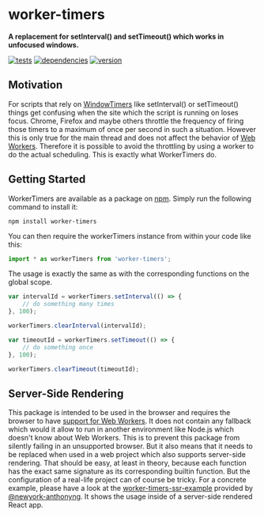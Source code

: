 # worker-timers

**A replacement for setInterval() and setTimeout() which works in unfocused windows.**

[![tests](https://img.shields.io/travis/chrisguttandin/worker-timers/master.svg?style=flat-square)](https://travis-ci.org/chrisguttandin/worker-timers)
[![dependencies](https://img.shields.io/david/chrisguttandin/worker-timers.svg?style=flat-square)](https://www.npmjs.com/package/worker-timers)
[![version](https://img.shields.io/npm/v/worker-timers.svg?style=flat-square)](https://www.npmjs.com/package/worker-timers)

## Motivation

For scripts that rely on [WindowTimers](http://www.w3.org/TR/html5/webappapis.html#timers) like
setInterval() or setTimeout() things get confusing when the site which the script is running on
loses focus. Chrome, Firefox and maybe others throttle the frequency of firing those timers to a
maximum of once per second in such a situation. However this is only true for the main thread and
does not affect the behavior of [Web Workers](http://www.w3.org/TR/workers/). Therefore it is
possible to avoid the throttling by using a worker to do the actual scheduling. This is exactly what
WorkerTimers do.

## Getting Started

WorkerTimers are available as a package on [npm](https://www.npmjs.org/package/worker-timers).
Simply run the following command to install it:

```shell
npm install worker-timers
```

You can then require the workerTimers instance from within your code like this:

```js
import * as workerTimers from 'worker-timers';
```

The usage is exactly the same as with the corresponding functions on the global scope.

```js
var intervalId = workerTimers.setInterval(() => {
    // do something many times
}, 100);

workerTimers.clearInterval(intervalId);

var timeoutId = workerTimers.setTimeout(() => {
    // do something once
}, 100);

workerTimers.clearTimeout(timeoutId);
```

## Server-Side Rendering

This package is intended to be used in the browser and requires the browser to have [support for
Web Workers](https://caniuse.com/#feat=webworkers). It does not contain any fallback which would it
allow to run in another environment like Node.js which doesn't know about Web Workers. This is to
prevent this package from silently failing in an unsupported browser. But it also means that it
needs to be replaced when used in a web project which also supports server-side rendering. That
should be easy, at least in theory, because each function has the exact same signature as its
corresponding builtin function. But the configuration of a real-life project can of course be
tricky. For a concrete example, please have a look at the
[worker-timers-ssr-example](https://github.com/newyork-anthonyng/worker-timers-ssr-example)
provided by [@newyork-anthonyng](https://github.com/newyork-anthonyng). It shows the usage inside
of a server-side rendered React app.
